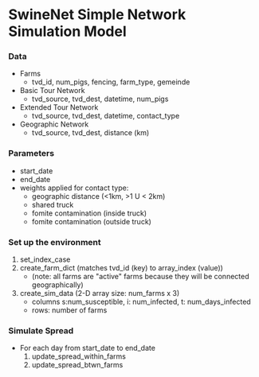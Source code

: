 # SwineNet Simple Network Simulation Model

### Data
- Farms
  - tvd_id, num_pigs, fencing, farm_type, gemeinde
- Basic Tour Network
  - tvd_source, tvd_dest, datetime, num_pigs
- Extended Tour Network
  - tvd_source, tvd_dest, datetime, contact_type
- Geographic Network
  - tvd_source, tvd_dest, distance (km)

### Parameters
- start_date
- end_date
- weights applied for contact type:
  - geographic distance (<1km, >1 U < 2km)
  - shared truck
  - fomite contamination (inside truck)
  - fomite contamination (outside truck)
  
### Set up the environment
1. set_index_case
2. create_farm_dict (matches tvd_id (key) to array_index (value))
    - (note: all farms are "active" farms because they will be connected geographically)
3. create_sim_data (2-D array  size: num_farms x 3) 
    - columns s:num_susceptible, i: num_infected, t: num_days_infected
    - rows: number of farms

### Simulate Spread
- For each day from start_date to end_date
  1. update_spread_within_farms
  2. update_spread_btwn_farms
